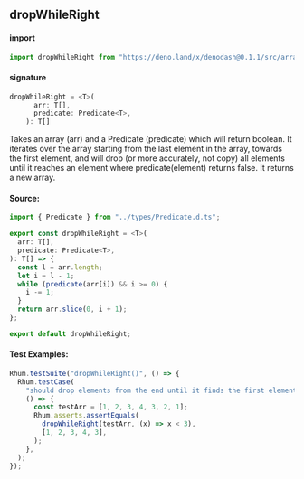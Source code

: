 
## dropWhileRight

#### import
```typescript
import dropWhileRight from "https://deno.land/x/denodash@0.1.1/src/array/dropWhileRight.ts"
```

#### signature
```typescript
dropWhileRight = <T>(
      arr: T[],
      predicate: Predicate<T>,
    ): T[]
```

Takes an array (arr) and a Predicate (predicate) which will return boolean. It iterates over the array starting from the last element in the array, towards the first element, and will drop (or more accurately, not copy) all elements until it reaches an element where predicate(element) returns false. It returns a new array.

#### Source:

```typescript
import { Predicate } from "../types/Predicate.d.ts";

export const dropWhileRight = <T>(
  arr: T[],
  predicate: Predicate<T>,
): T[] => {
  const l = arr.length;
  let i = l - 1;
  while (predicate(arr[i]) && i >= 0) {
    i -= 1;
  }
  return arr.slice(0, i + 1);
};

export default dropWhileRight;

```

#### Test Examples: 

```typescript
Rhum.testSuite("dropWhileRight()", () => {
  Rhum.testCase(
    "should drop elements from the end until it finds the first element that doesn't match",
    () => {
      const testArr = [1, 2, 3, 4, 3, 2, 1];
      Rhum.asserts.assertEquals(
        dropWhileRight(testArr, (x) => x < 3),
        [1, 2, 3, 4, 3],
      );
    },
  );
});
```

  